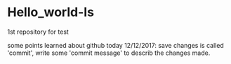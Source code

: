 # Hello_world-ls
1st repository for test

some points learned about github today 12/12/2017:
save changes is called 'commit', write some 'commit message' to describ the changes made.
